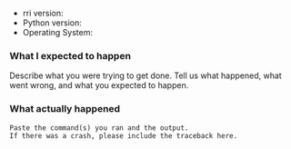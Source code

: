 * rri version:
* Python version:
* Operating System:

### What I expected to happen

Describe what you were trying to get done.
Tell us what happened, what went wrong, and what you expected to happen.

### What actually happened

```
Paste the command(s) you ran and the output.
If there was a crash, please include the traceback here.
```
